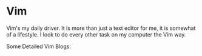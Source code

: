 # Vim
Vim's my daily driver. It is more than just a text editor for me, it is somewhat of a lifestyle. I look to do every other task on my computer the Vim way.

Some Detailed Vim Blogs:
